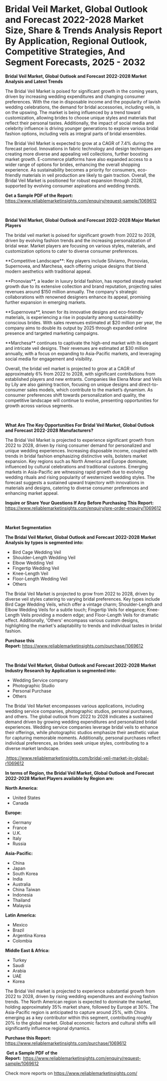 <p><h1>Bridal Veil Market, Global Outlook and Forecast 2022-2028 Market Size, Share & Trends Analysis Report By Application, Regional Outlook, Competitive Strategies, And Segment Forecasts, 2025 - 2032</h1></p><p><strong>Bridal Veil Market, Global Outlook and Forecast 2022-2028 Market Analysis and Latest Trends</strong></p>
<p><p>The Bridal Veil Market is poised for significant growth in the coming years, driven by increasing wedding expenditures and changing consumer preferences. With the rise in disposable income and the popularity of lavish wedding celebrations, the demand for bridal accessories, including veils, is on the upswing. The market is being influenced by a trend toward customization, allowing brides to choose unique styles and materials that reflect their personal tastes. Additionally, the impact of social media and celebrity influence is driving younger generations to explore various bridal fashion options, including veils as integral parts of bridal ensembles.</p><p>The Bridal Veil Market is expected to grow at a CAGR of 7.4% during the forecast period. Innovations in fabric technology and design techniques are creating more diverse and appealing veil collections, further boosting market growth. E-commerce platforms have also expanded access to a wider range of options for brides, enhancing the overall shopping experience. As sustainability becomes a priority for consumers, eco-friendly materials in veil production are likely to gain traction. Overall, the Bridal Veil Market is positioned for robust expansion through 2028, supported by evolving consumer aspirations and wedding trends.</p></p>
<p><strong>Get a Sample PDF of the Report:&nbsp;</strong> <a href="https://www.reliablemarketinsights.com/enquiry/request-sample/1069612?utm_campaign=3188&utm_medium=2&utm_source=Github&utm_content=ia&utm_term=21032025&utm_id=bridal-veil-market-global-outlook-and-forecast-2022-2028">https://www.reliablemarketinsights.com/enquiry/request-sample/1069612</a></p>
<p>&nbsp;</p>
<p><strong>Bridal Veil Market, Global Outlook and Forecast 2022-2028 Major Market Players</strong></p>
<p><p>The bridal veil market is poised for significant growth from 2022 to 2028, driven by evolving fashion trends and the increasing personalization of bridal wear. Market players are focusing on various styles, materials, and customization options to cater to diverse consumer preferences.</p><p>**Competitive Landscape**: Key players include Silviamo, Pronovias, Supernovea, and Marchesa, each offering unique designs that blend modern aesthetics with traditional appeal. </p><p>**Pronovias**, a leader in luxury bridal fashion, has reported steady market growth due to its extensive collection and brand reputation, projecting sales revenues around $150 million annually. The company's strategic collaborations with renowned designers enhance its appeal, promising further expansion in emerging markets.</p><p>**Supernovea**, known for its innovative designs and eco-friendly materials, is experiencing a rise in popularity among sustainability-conscious brides. With sales revenues estimated at $20 million per year, the company aims to double its output by 2025 through expanded online presence and targeted marketing campaigns.</p><p>**Marchesa** continues to captivate the high-end market with its elegant and intricate veil designs. Their revenues are estimated at $30 million annually, with a focus on expanding to Asia-Pacific markets, and leveraging social media for engagement and visibility.</p><p>Overall, the bridal veil market is projected to grow at a CAGR of approximately 6% from 2022 to 2028, with significant contributions from established players and new entrants. Companies like Elena Morar and Veils by Lily are also gaining traction, focusing on unique designs and direct-to-consumer sales models, which contribute to the market’s dynamism. As consumer preferences shift towards personalization and quality, the competitive landscape will continue to evolve, presenting opportunities for growth across various segments.</p></p>
<p>&nbsp;</p>
<p><strong>What Are The Key Opportunities For Bridal Veil Market, Global Outlook and Forecast 2022-2028 Manufacturers?</strong></p>
<p><p>The Bridal Veil Market is projected to experience significant growth from 2022 to 2028, driven by rising consumer demand for personalized and unique wedding experiences. Increasing disposable income, coupled with trends in bridal fashion emphasizing distinctive veils, bolsters market expansion. Key regions such as North America and Europe dominate, influenced by cultural celebrations and traditional customs. Emerging markets in Asia-Pacific are witnessing rapid growth due to evolving wedding rituals and rising popularity of westernized wedding styles. The forecast suggests a sustained upward trajectory with innovations in materials and designs, catering to diverse consumer preferences and enhancing market appeal.</p></p>
<p><strong>Inquire or Share Your Questions If Any Before Purchasing This Report:</strong> <a href="https://www.reliablemarketinsights.com/enquiry/pre-order-enquiry/1069612?utm_campaign=3188&utm_medium=2&utm_source=Github&utm_content=ia&utm_term=21032025&utm_id=bridal-veil-market-global-outlook-and-forecast-2022-2028">https://www.reliablemarketinsights.com/enquiry/pre-order-enquiry/1069612</a></p>
<p>&nbsp;</p>
<p><strong>Market Segmentation</strong></p>
<p><strong>The Bridal Veil Market, Global Outlook and Forecast 2022-2028 Market Analysis by types is segmented into:</strong></p>
<p><ul><li>Bird Cage Wedding Veil</li><li>Shoulder-Length Wedding Veil</li><li>Elbow Wedding Veil</li><li>Fingertip Wedding Veil</li><li>Knee-Length Veil</li><li>Floor-Length Wedding Veil</li><li>Others</li></ul></p>
<p><p>The Bridal Veil Market is projected to grow from 2022 to 2028, driven by diverse veil styles catering to varying bridal preferences. Key types include Bird Cage Wedding Veils, which offer a vintage charm; Shoulder-Length and Elbow Wedding Veils for a subtle touch; Fingertip Veils for elegance; Knee-Length Veils providing a modern edge; and Floor-Length Veils for dramatic effect. Additionally, 'Others' encompass various custom designs, highlighting the market's adaptability to trends and individual tastes in bridal fashion.</p></p>
<p><strong>Purchase this Report:&nbsp;</strong><a href="https://www.reliablemarketinsights.com/purchase/1069612?utm_campaign=3188&utm_medium=2&utm_source=Github&utm_content=ia&utm_term=21032025&utm_id=bridal-veil-market-global-outlook-and-forecast-2022-2028">https://www.reliablemarketinsights.com/purchase/1069612</a></p>
<p>&nbsp;</p>
<p><strong>The Bridal Veil Market, Global Outlook and Forecast 2022-2028 Market Industry Research by Application is segmented into:</strong></p>
<p><ul><li>Wedding Service company</li><li>Photographic Studio</li><li>Personal Purchase</li><li>Others</li></ul></p>
<p><p>The Bridal Veil Market encompasses various applications, including wedding service companies, photographic studios, personal purchases, and others. The global outlook from 2022 to 2028 indicates a sustained demand driven by growing wedding expenditures and personalized bridal experiences. Wedding service companies leverage bridal veils to enhance their offerings, while photographic studios emphasize their aesthetic value for capturing memorable moments. Additionally, personal purchases reflect individual preferences, as brides seek unique styles, contributing to a diverse market landscape.</p></p>
<p><a href="https://www.reliablemarketinsights.com/bridal-veil-market-in-global-r1069612?utm_campaign=3188&utm_medium=2&utm_source=Github&utm_content=ia&utm_term=21032025&utm_id=bridal-veil-market-global-outlook-and-forecast-2022-2028">&nbsp;https://www.reliablemarketinsights.com/bridal-veil-market-in-global-r1069612</a></p>
<p><strong>In terms of Region, the Bridal Veil Market, Global Outlook and Forecast 2022-2028 Market Players available by Region are:</strong></p>
<p>
    <p> <strong> North America: </strong>
        <ul>
            <li>United States</li>
            <li>Canada</li>
        </ul>
        </p> 
    <p> <strong> Europe: </strong>
        <ul>
            <li>Germany</li>
            <li>France</li>
            <li>U.K.</li>
            <li>Italy</li>
            <li>Russia</li>
        </ul>
        </p> 
    <p> <strong> Asia-Pacific: </strong>
        <ul>
            <li>China</li>
            <li>Japan</li>
            <li>South Korea</li>
            <li>India</li>
            <li>Australia</li>
            <li>China Taiwan</li>
            <li>Indonesia</li>
            <li>Thailand</li>
            <li>Malaysia</li>
        </ul>
        </p> 
    <p> <strong> Latin America: </strong>
        <ul>
            <li>Mexico</li>
            <li>Brazil</li>
            <li>Argentina Korea</li>
            <li>Colombia</li>
        </ul>
        </p> 
    <p> <strong> Middle East & Africa: </strong>
        <ul>
            <li>Turkey</li>
            <li>Saudi</li>
            <li>Arabia</li>
            <li>UAE</li>
            <li>Korea</li>
        </ul>
    </p>
    </p>
<p><p>The Bridal Veil market is projected to experience substantial growth from 2022 to 2028, driven by rising wedding expenditures and evolving fashion trends. The North American region is expected to dominate the market, holding approximately 35% market share, followed by Europe at 30%. The Asia-Pacific region is anticipated to capture around 25%, with China emerging as a key contributor within this segment, contributing roughly 20% to the global market. Global economic factors and cultural shifts will significantly influence regional dynamics.</p></p>
<p><strong>Purchase this Report: </strong><a href="https://www.reliablemarketinsights.com/purchase/1069612?utm_campaign=3188&utm_medium=2&utm_source=Github&utm_content=ia&utm_term=21032025&utm_id=bridal-veil-market-global-outlook-and-forecast-2022-2028">https://www.reliablemarketinsights.com/purchase/1069612</a></p>
<p>&nbsp;<strong>Get a Sample PDF of the Report:&nbsp;&nbsp;</strong><a href="https://www.reliablemarketinsights.com/enquiry/request-sample/1069612?utm_campaign=3188&utm_medium=2&utm_source=Github&utm_content=ia&utm_term=21032025&utm_id=bridal-veil-market-global-outlook-and-forecast-2022-2028">https://www.reliablemarketinsights.com/enquiry/request-sample/1069612</a></p>
<p><strong></strong></p>
<p>Check more reports on <a href="https://www.reliablemarketinsights.com/?utm_campaign=3188&utm_medium=2&utm_source=Github&utm_content=ia&utm_term=21032025&utm_id=bridal-veil-market-global-outlook-and-forecast-2022-2028">https://www.reliablemarketinsights.com/</a></p>